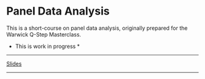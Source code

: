 # Panel Data Analysis

This is a short-course on panel data analysis, originally prepared for the Warwick Q-Step Masterclass.

* This is work in progress *

---

[Slides](https://ruettenauer.github.io/Panel-Data-Analysis/index.html)

---
